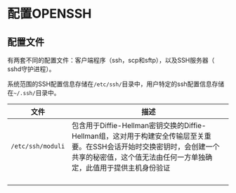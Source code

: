 # 配置OPENSSH

## 配置文件

有两套不同的配置文件：客户端程序（ssh，scp和sftp），以及SSH服务器（
sshd守护进程）。

系统范围的SSH配置信息存储在`/etc/ssh/`目录中，用户特定的ssh配置信息存储在`~/.ssh/`目录中。

| 文件              | 描述                                                         |
| ----------------- | ------------------------------------------------------------ |
| `/etc/ssh/moduli` | 包含用于Diffie-Hellman密钥交换的Diffie-Hellman组，这对用于构建安全传输层至关重要。在SSH会话开始时交换密钥时，会创建一个共享的秘密值，这个值无法由任何一方单独确定，此值用于提供主机身份验证 |
|                   |                                                              |
|                   |                                                              |
|                   |                                                              |
|                   |                                                              |

